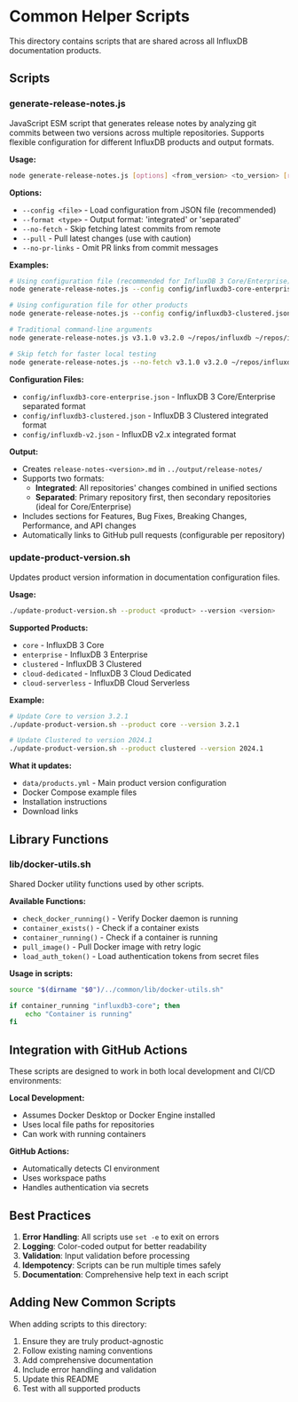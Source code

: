 # Common Helper Scripts

This directory contains scripts that are shared across all InfluxDB documentation products.

## Scripts

### generate-release-notes.js

JavaScript ESM script that generates release notes by analyzing git commits between two versions across multiple repositories. Supports flexible configuration for different InfluxDB products and output formats.

**Usage:**
```bash
node generate-release-notes.js [options] <from_version> <to_version> [repo_paths...]
```

**Options:**
- `--config <file>` - Load configuration from JSON file (recommended)
- `--format <type>` - Output format: 'integrated' or 'separated'
- `--no-fetch` - Skip fetching latest commits from remote
- `--pull` - Pull latest changes (use with caution)
- `--no-pr-links` - Omit PR links from commit messages

**Examples:**
```bash
# Using configuration file (recommended for InfluxDB 3 Core/Enterprise)
node generate-release-notes.js --config config/influxdb3-core-enterprise.json v3.1.0 v3.2.0

# Using configuration file for other products
node generate-release-notes.js --config config/influxdb3-clustered.json v1.0.0 v1.1.0

# Traditional command-line arguments
node generate-release-notes.js v3.1.0 v3.2.0 ~/repos/influxdb ~/repos/influxdb_pro

# Skip fetch for faster local testing
node generate-release-notes.js --no-fetch v3.1.0 v3.2.0 ~/repos/influxdb
```

**Configuration Files:**
- `config/influxdb3-core-enterprise.json` - InfluxDB 3 Core/Enterprise separated format
- `config/influxdb3-clustered.json` - InfluxDB 3 Clustered integrated format
- `config/influxdb-v2.json` - InfluxDB v2.x integrated format

**Output:**
- Creates `release-notes-<version>.md` in `../output/release-notes/`
- Supports two formats:
  - **Integrated**: All repositories' changes combined in unified sections
  - **Separated**: Primary repository first, then secondary repositories (ideal for Core/Enterprise)
- Includes sections for Features, Bug Fixes, Breaking Changes, Performance, and API changes
- Automatically links to GitHub pull requests (configurable per repository)

### update-product-version.sh

Updates product version information in documentation configuration files.

**Usage:**
```bash
./update-product-version.sh --product <product> --version <version>
```

**Supported Products:**
- `core` - InfluxDB 3 Core
- `enterprise` - InfluxDB 3 Enterprise
- `clustered` - InfluxDB 3 Clustered
- `cloud-dedicated` - InfluxDB 3 Cloud Dedicated
- `cloud-serverless` - InfluxDB Cloud Serverless

**Example:**
```bash
# Update Core to version 3.2.1
./update-product-version.sh --product core --version 3.2.1

# Update Clustered to version 2024.1
./update-product-version.sh --product clustered --version 2024.1
```

**What it updates:**
- `data/products.yml` - Main product version configuration
- Docker Compose example files
- Installation instructions
- Download links

## Library Functions

### lib/docker-utils.sh

Shared Docker utility functions used by other scripts.

**Available Functions:**
- `check_docker_running()` - Verify Docker daemon is running
- `container_exists()` - Check if a container exists
- `container_running()` - Check if a container is running
- `pull_image()` - Pull Docker image with retry logic
- `load_auth_token()` - Load authentication tokens from secret files

**Usage in scripts:**
```bash
source "$(dirname "$0")/../common/lib/docker-utils.sh"

if container_running "influxdb3-core"; then
    echo "Container is running"
fi
```

## Integration with GitHub Actions

These scripts are designed to work in both local development and CI/CD environments:

**Local Development:**
- Assumes Docker Desktop or Docker Engine installed
- Uses local file paths for repositories
- Can work with running containers

**GitHub Actions:**
- Automatically detects CI environment
- Uses workspace paths
- Handles authentication via secrets

## Best Practices

1. **Error Handling**: All scripts use `set -e` to exit on errors
2. **Logging**: Color-coded output for better readability
3. **Validation**: Input validation before processing
4. **Idempotency**: Scripts can be run multiple times safely
5. **Documentation**: Comprehensive help text in each script

## Adding New Common Scripts

When adding scripts to this directory:

1. Ensure they are truly product-agnostic
2. Follow existing naming conventions
3. Add comprehensive documentation
4. Include error handling and validation
5. Update this README
6. Test with all supported products